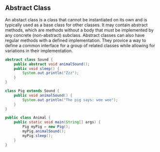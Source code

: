 ## Abstract Class
An abstact class is a class that cannot be instantiated on its own and is typically used as a base class for other classes. It may contain abstract methods, which are methods without a body that must be implemented by any concrete (non-abstract) subclass. Abstract classes can also have regular methods with a defined implementation. They provice a way to define a common interface for a group of related classes while allowing for variations in their implementation.

```java
abstract class Sound {
    public abstract void animalSound();
    public void sleep() {
        System.out.println("Zzz");
    }
}

class Pig extends Sound {
    public void animalSound() {
        System.out.println("The pig says: wee wee");
    }
}

public class Animal {
    public static void main(String[] args) {
        Pig myPig = new Pig();
        myPig.animalSound();
        myPig.sleep();
    }
}
```
